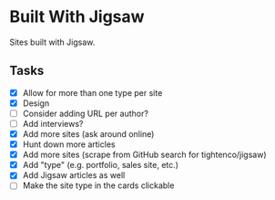 # Built With Jigsaw

Sites built with Jigsaw.

## Tasks
- [x] Allow for more than one type per site
- [x] Design
- [ ] Consider adding URL per author?
- [ ] Add interviews?
- [x] Add more sites (ask around online)
- [x] Hunt down more articles
- [x] Add more sites (scrape from GitHub search for tightenco/jigsaw)
- [x] Add "type" (e.g. portfolio, sales site, etc.)
- [x] Add Jigsaw articles as well
- [ ] Make the site type in the cards clickable
